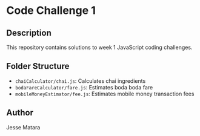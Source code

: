 # Code Challenge 1

## Description
This repository contains solutions to week 1 JavaScript coding challenges.

## Folder Structure
- `chaiCalculator/chai.js`: Calculates chai ingredients
- `bodaFareCalculator/fare.js`: Estimates boda boda fare
- `mobileMoneyEstimator/fee.js`: Estimates mobile money transaction fees

## Author
Jesse Matara  
